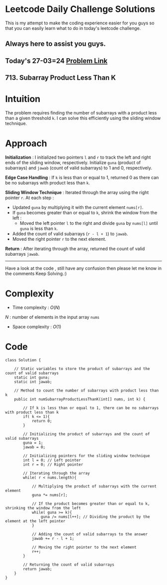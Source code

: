 # Leetcode Daily Challenge Solutions

This is my attempt to make the coding experience easier for you guys so that you can easily learn what to do in today's leetcode challenge.

## Always here to assist you guys.

## Today's 27-03=24 [Problem Link](https://leetcode.com/problems/subarray-product-less-than-k/description/?envType=daily-question&envId=2024-03-27)
## 713. Subarray Product Less Than K

# Intuition
<!-- Describe your first thoughts on how to solve this problem. -->
The problem requires finding the number of subarrays with a product less than a given threshold `k`. I can solve this efficiently using the sliding window technique.

# Approach
<!-- Describe your approach to solving the problem. -->
**Initialization** : I initialized two pointers `l` and `r` to track the left and right ends of the sliding window, respectively. Initialize `guna` (product of subarrays) and `jawab` (count of valid subarrays) to 1 and 0, respectively.

**Edge Case Handling** : If `k` is less than or equal to 1, returned 0 as there can be no subarrays with product less than `k`.

**Sliding Window Technique** : Iterated through the array using the right pointer `r`. At each step :
- Updated `guna` by multiplying it with the current element `nums[r]`.
- If `guna` becomes greater than or equal to `k`, shrink the window from the left :
    - Moved the left pointer `l` to the right and divide `guna` by `nums[l]` until `guna` is less than `k`.
- Added the count of valid subarrays (`r - l + 1`) to `jawab`.
- Moved the right pointer `r` to the next element.

**Return** : After iterating through the array, returned the count of valid subarrays `jawab`.

--- 
Have a look at the code , still have any confusion then please let me know in the comments
Keep Solving.:)
# Complexity
- Time complexity : $O(N)$
<!-- Add your time complexity here, e.g. $$O(n)$$ -->
$N$ : number of elements in the input array `nums`
- Space complexity : $O(1)$
<!-- Add your space complexity here, e.g. $$O(n)$$ -->

# Code
```
class Solution {

    // Static variables to store the product of subarrays and the count of valid subarrays
    static int guna;
    static int jawab;
    
    // Method to count the number of subarrays with product less than k
    public int numSubarrayProductLessThanK(int[] nums, int k) {
    
        // If k is less than or equal to 1, there can be no subarrays with product less than k
        if( k <= 1){
            return 0;
        }
        
        // Initializing the product of subarrays and the count of valid subarrays
        guna = 1;
        jawab = 0;
        
        // Initializing pointers for the sliding window technique
        int l = 0; // Left pointer
        int r = 0; // Right pointer
        
        // Iterating through the array
        while( r < nums.length){

            // Multiplying the product of subarrays with the current element
            guna *= nums[r];
            
            // If the product becomes greater than or equal to k, shrinking the window from the left
            while( guna >= k){
                guna /= nums[l++]; // Dividing the product by the element at the left pointer
            }
            
            // Adding the count of valid subarrays to the answer
            jawab += r - l + 1;
            
            // Moving the right pointer to the next element
            r++;
        }
        
        // Returning the count of valid subarrays
        return jawab;
    }
}
```
